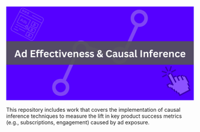 ![](./images/repoimage.png)

This repository includes work that covers the implementation of causal inference techniques to measure the lift in key product success metrics (e.g., subscriptions, engagement) caused by ad exposure.
